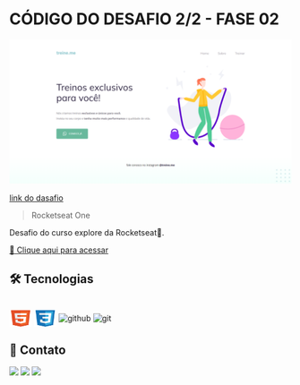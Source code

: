 # CÓDIGO DO DESAFIO 2/2 - FASE 02

![preview](/github/preview.png)

[link do dasafio](https://efficient-sloth-d85.notion.site/Intermedi-rio-Sem-ntica-e-acessibilidade-849b1ec224c349e3854a20aed395a45f)

> Rocketseat One

Desafio do curso explore da Rocketseat🚀.

[📎 Clique aqui para acessar](https://gabrielobatocabral.github.io/listagem-marvel/)

## 🛠️ Tecnologias

</div>
<div style="display: inline_block"><br>  
  <img align="center" alt="HTML" height="30" width="40" src="https://raw.githubusercontent.com/devicons/devicon/master/icons/html5/html5-original.svg">
  <img align="center" alt="CSS" height="30" width="40" src="https://raw.githubusercontent.com/devicons/devicon/master/icons/css3/css3-original.svg">
  <img align="center" alt="github" height="30" width="40" src="https://cdn.jsdelivr.net/gh/devicons/devicon/icons/github/github-original.svg">
  <img align="center" alt="git" height="30" width="40" src="https://cdn.jsdelivr.net/gh/devicons/devicon/icons/git/git-original.svg">          
</div>

## 📲 Contato

<div> 
  <a href="https://instagram.com/aprendizjva" target="_blank"><img src="https://img.shields.io/badge/-Instagram-%23E4405F?style=for-the-badge&logo=instagram&logoColor=white" target="_blank"></a>
  <a href = "mailto:cabral.lobato118@gmail.com"><img src="https://img.shields.io/badge/-Gmail-%23333?style=for-the-badge&logo=gmail&logoColor=white" target="_blank"></a>
  <a href="https://www.linkedin.com/in/gabriel-cabral-9b2b69193" target="_blank"><img src="https://img.shields.io/badge/-LinkedIn-%230077B5?style=for-the-badge&logo=linkedin&logoColor=white" target="_blank"></a>
</div>
